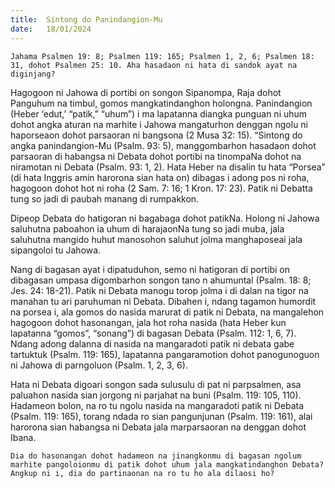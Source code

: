```yaml
---
title:  Sintong do Panindangion-Mu
date:   18/01/2024
---
```


`Jahama Psalmen 19: 8; Psalmen 119: 165; Psalmen 1, 2, 6; Psalmen 18: 31, dohot Psalmen 25: 10. Aha hasadaon ni hata di sandok ayat na diginjang?`

Hagogoon ni Jahowa di portibi on songon Sipanompa, Raja dohot Panguhum na timbul, gomos mangkatindanghon holongna. Panindangion (Heber ‘edut,’ “patik,” “uhum”) i ma lapatanna diangka punguan ni uhum dohot angka aturan na marhite i Jahowa mangaturhon denggan ngolu ni haporseaon dohot parsaoran ni bangsona (2 Musa 32: 15). “Sintong do angka panindangion-Mu (Psalm. 93: 5), manggombarhon hasadaon dohot parsaoran di habangsa ni Debata dohot portibi na tinompaNa dohot na niramotan ni Debata (Psalm. 93: 1, 2). Hata Heber na disalin tu hata “Porsea” (di hata Inggris amin harorona sian hata on) dibagas i adong pos ni roha, hagogoon dohot hot ni roha (2 Sam. 7: 16; 1 Kron. 17: 23). Patik ni Debatta tung so jadi di paubah manang di rumpakkon.

Dipeop Debata do hatigoran ni bagabaga dohot patikNa. Holong ni Jahowa saluhutna paboahon ia uhum di harajaonNa tung so jadi muba, jala saluhutna mangido huhut manosohon saluhut jolma manghaposeai jala sipangoloi tu Jahowa.

Nang di bagasan ayat i dipatuduhon, semo ni hatigoran di portibi on dibagasan umpasa digombarhon songon tano n ahumuntal (Psalm. 18: 8; Jes. 24: 18-21). Patik ni Debata manogu torop jolma i di dalan na tigor na manahan tu ari paruhuman ni Debata. Dibahen i, ndang tagamon humordit na porsea i, ala gomos do nasida marurat di patik ni Debata, na mangalehon hagogoon dohot hasonangan, jala hot roha nasida (hata Heber kun lapatanna “gomos”, “sonang”) di bagasan Debata (Psalm. 112: 1, 6, 7). Ndang adong dalanna di nasida na mangaradoti patik ni debata gabe tartuktuk (Psalm. 119: 165), lapatanna pangaramotion dohot panogunoguon ni Jahowa di parngoluon (Psalm. 1, 2, 3, 6).

Hata ni Debata digoari songon sada sulusulu di pat ni parpsalmen, asa paluahon nasida sian jorgong ni parjahat na buni (Psalm. 119: 105, 110). Hadameon bolon, na ro tu ngolu nasida na mangaradoti patik ni Debata (Psalm. 119: 165), torang ndada ro sian pangunjunan (Psalm. 119: 161), alai harorona sian habangsa ni Debata jala marparsaoran na denggan dohot Ibana.

`Dia do hasonangan dohot hadameon na jinangkonmu di bagasan ngolum marhite pangoloionmu di patik dohot uhum jala mangkatindanghon Debata? Angkup ni i, dia do partinaonan na ro tu ho ala dilaosi ho?`